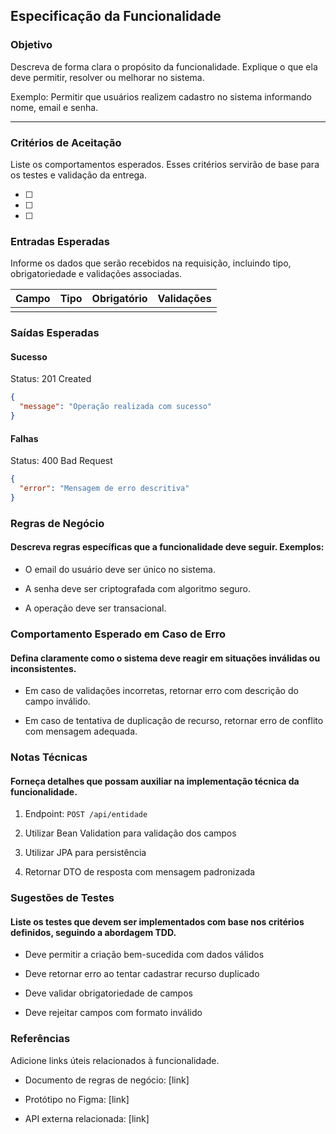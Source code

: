 ## Especificação da Funcionalidade

### Objetivo

Descreva de forma clara o propósito da funcionalidade. Explique o que ela deve permitir, resolver ou melhorar no sistema.

Exemplo: Permitir que usuários realizem cadastro no sistema informando nome, email e senha.

---

### Critérios de Aceitação

Liste os comportamentos esperados. Esses critérios servirão de base para os testes e validação da entrega.

- [ ] 
- [ ] 
- [ ] 


### Entradas Esperadas

Informe os dados que serão recebidos na requisição, incluindo tipo, obrigatoriedade e validações associadas.

| Campo | Tipo | Obrigatório | Validações |
|-------|------|-------------|------------|
|       |      |             |            |

### Saídas Esperadas

#### Sucesso

Status: 201 Created  
```json
{
  "message": "Operação realizada com sucesso"
}
```


#### Falhas

Status: 400 Bad Request
```json
{
  "error": "Mensagem de erro descritiva"
}
```

### Regras de Negócio

#### Descreva regras específicas que a funcionalidade deve seguir. Exemplos:

- O email do usuário deve ser único no sistema.

- A senha deve ser criptografada com algoritmo seguro.

- A operação deve ser transacional.

### Comportamento Esperado em Caso de Erro

#### Defina claramente como o sistema deve reagir em situações inválidas ou inconsistentes.

- Em caso de validações incorretas, retornar erro com descrição do campo inválido.

- Em caso de tentativa de duplicação de recurso, retornar erro de conflito com mensagem adequada.


### Notas Técnicas

#### Forneça detalhes que possam auxiliar na implementação técnica da funcionalidade.

1. Endpoint: `POST /api/entidade`

2. Utilizar Bean Validation para validação dos campos

3. Utilizar JPA para persistência

4. Retornar DTO de resposta com mensagem padronizada

### Sugestões de Testes

#### Liste os testes que devem ser implementados com base nos critérios definidos, seguindo a abordagem TDD.

- Deve permitir a criação bem-sucedida com dados válidos

- Deve retornar erro ao tentar cadastrar recurso duplicado

- Deve validar obrigatoriedade de campos

- Deve rejeitar campos com formato inválido


### Referências

Adicione links úteis relacionados à funcionalidade.

- Documento de regras de negócio: [link]

- Protótipo no Figma: [link]

- API externa relacionada: [link]